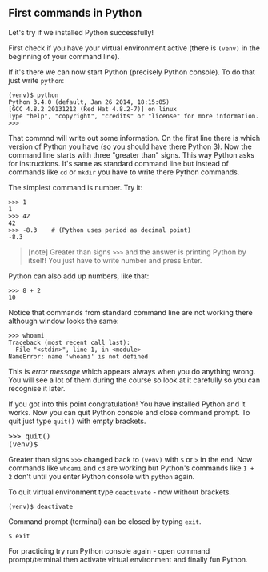 ## First commands in Python

Let's try if we installed Python successfully!

First check if you have your virtual environment active (there is `(venv)`
in the beginning of your command line).

If it's there we can now start Python (precisely Python console).
To do that just write `python`:


``` plain
(venv)$ python
Python 3.4.0 (default, Jan 26 2014, 18:15:05)
[GCC 4.8.2 20131212 (Red Hat 4.8.2-7)] on linux
Type "help", "copyright", "credits" or "license" for more information.
>>>
```

That commnd will write out some information.
On the first line there is which version of Python you have (so 
you should have there Python 3).
Now the command line starts with three "greater than" signs.
This way Python asks for instructions.
It's same as standard command line but instead of commands
like `cd` or `mkdir` you have to write there Python commands.

The simplest command is number. Try it:

```pycon
>>> 1
1
>>> 42
42
>>> -8.3    # (Python uses period as decimal point)
-8.3
```

> [note]
> Greater than signs `>>>` and the answer is printing Python by itself!
> You just have to write number and press Enter.

Python can also add up numbers, like that:

```pycon
>>> 8 + 2
10
```

Notice that commands from standard command line are not working there
although window looks the same:

```pycon
>>> whoami
Traceback (most recent call last):
  File "<stdin>", line 1, in <module>
NameError: name 'whoami' is not defined
```

This is *error message* which appears always when you
do anything wrong.
You will see a lot of them during the course
so look at it carefully so you can recognise it later.

If you got into this point congratulation!
You have installed Python and it works.
Now you can quit Python console and close command prompt.
To quit just type `quit()` with empty brackets. 


<div class="highlight"><pre>
<span class="gp">&gt;&gt;&gt;</span> quit()
<span class="gp">(venv)$</span>
</pre></div>

Greater than signs `>>>` changed back to `(venv)` with `$` or
`>` in the end.
Now commands like `whoami` and `cd` are working but Python's
commands like `1 + 2` don't until you enter Python console with 
`python` again.

To quit virtual environment type `deactivate` -
now without brackets.

```console
(venv)$ deactivate
```

Command prompt (terminal) can be closed by typing `exit`.

```console
$ exit
```

For practicing try run Python console again - open command prompt/terminal
then activate virtual environment and finally fun Python.

